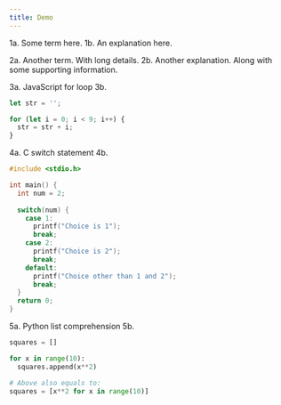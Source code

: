 ```yaml
---
title: Demo
---
```


1a. Some term here.
1b. An explanation here.

2a. Another term. With long details.
2b. Another explanation. Along with some supporting information.

3a. JavaScript for loop
3b.
```js
let str = '';

for (let i = 0; i < 9; i++) {
  str = str + i;
}
```

4a. C switch statement
4b. 
```c
#include <stdio.h>

int main() {
  int num = 2;
  
  switch(num) {
    case 1:
      printf("Choice is 1");
      break;
    case 2:
      printf("Choice is 2");
      break;
    default:
      printf("Choice other than 1 and 2");
      break;
  }
  return 0;
}
```

5a. Python list comprehension
5b.
```py
squares = []

for x in range(10):
  squares.append(x**2)

# Above also equals to:
squares = [x**2 for x in range(10)]
```